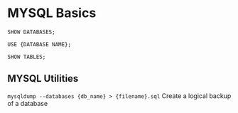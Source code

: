 # MYSQL Basics

`SHOW DATABASES;`

`USE {DATABASE NAME};`

`SHOW TABLES;`

## MYSQL Utilities

`mysqldump --databases {db_name} > {filename}.sql` Create a logical backup of a database

